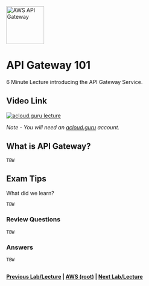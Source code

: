 <img src="https://i.imgur.com/65Y0F0D.png" height="100" title="AWS API Gateway" />


API Gateway 101
======

6 Minute Lecture introducing the API Gateway Service. 
 
  
## Video Link

[![acloud.guru lecture](https://i.imgur.com/gT980yr.png)](https://acloud.guru/course/aws-certified-solutions-architect-associate/learn/application-services/343d938e-b248-e8a9-f6fd-6bc9c4600340/watch)

*Note - You will need an [acloud.guru](acloud.guru) account.*


## What is API Gateway?

    TBW


## Exam Tips

What did we learn?

    TBW
    
         
### Review Questions

    TBW
    

### Answers

    TBW
 

## 

**[Previous Lab/Lecture](apps-elastic-transcoder-101.md) | [AWS (root)](../readme.adoc) | [Next Lab/Lecture](apps-api-gateway-101.md)**
